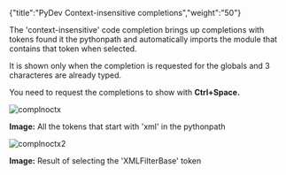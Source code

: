 {"title":"PyDev Context-insensitive completions","weight":"50"} 

The 'context-insensitive' code completion brings up completions with tokens found it the pythonpath and automatically imports the module that contains that token when selected.

It is shown only when the completion is requested for the globals and 3 characteres are already typed.

You need to request the completions to show with **Ctrl+Space.**

![complnoctx](/Images/appc/pydev.org/images/completion/complnoctx.png)

**Image:** All the tokens that start with 'xml' in the pythonpath

![complnoctx2](/Images/appc/pydev.org/images/completion/complnoctx2.png)

**Image:** Result of selecting the 'XMLFilterBase' token